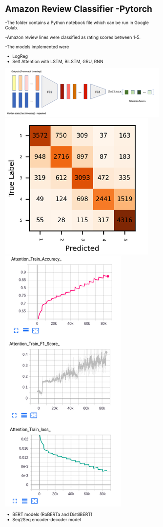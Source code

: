 # Amazon Review Classifier -Pytorch

-The folder contains a Python notebook file which can be run in Google Colab.

-Amazon review lines were classified as rating scores between 1-5.

-The models implemented were
  - LogReg
  - Self Attention with LSTM, BiLSTM, GRU, RNN
  
  
  ![](Self.png)
  ![](confself.PNG)
  ![](selfgraph.PNG)

  
  
  - BERT models (RoBERTa and DistilBERT)
  - Seq2Seq encoder-decoder model
  

  
  
